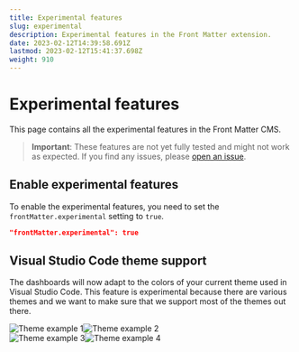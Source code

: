 ```yaml
---
title: Experimental features
slug: experimental
description: Experimental features in the Front Matter extension.
date: 2023-02-12T14:39:58.691Z
lastmod: 2023-02-12T15:41:37.698Z
weight: 910
---
```


# Experimental features

This page contains all the experimental features in the Front Matter CMS.

> **Important**: These features are not yet fully tested and might not work as expected.
> If you find any issues,
> please [open an issue](https://github.com/estruyf/vscode-front-matter/issues).

## Enable experimental features

To enable the experimental features, you need to set the
`frontMatter.experimental` setting to `true`.

```json
"frontMatter.experimental": true
```

## Visual Studio Code theme support

The dashboards will now adapt to the colors of your current theme used in Visual Studio Code.
This feature is experimental because there are various themes and we want to make sure that
we support most of the themes out there.

<div style="display:flex;justify-items:center;">
  <img src="/releases/v8.3.0/theme1.png" alt="Theme example 1" style="max-width:45%" />
  <img src="/releases/v8.3.0/theme2.png" alt="Theme example 2" style="max-width:45%" />
</div>

<div style="display:flex;justify-items:center;">
  <img src="/releases/v8.3.0/theme3.png" alt="Theme example 3" style="max-width:45%" />
  <img src="/releases/v8.3.0/theme4.png" alt="Theme example 4" style="max-width:45%" />
</div>
